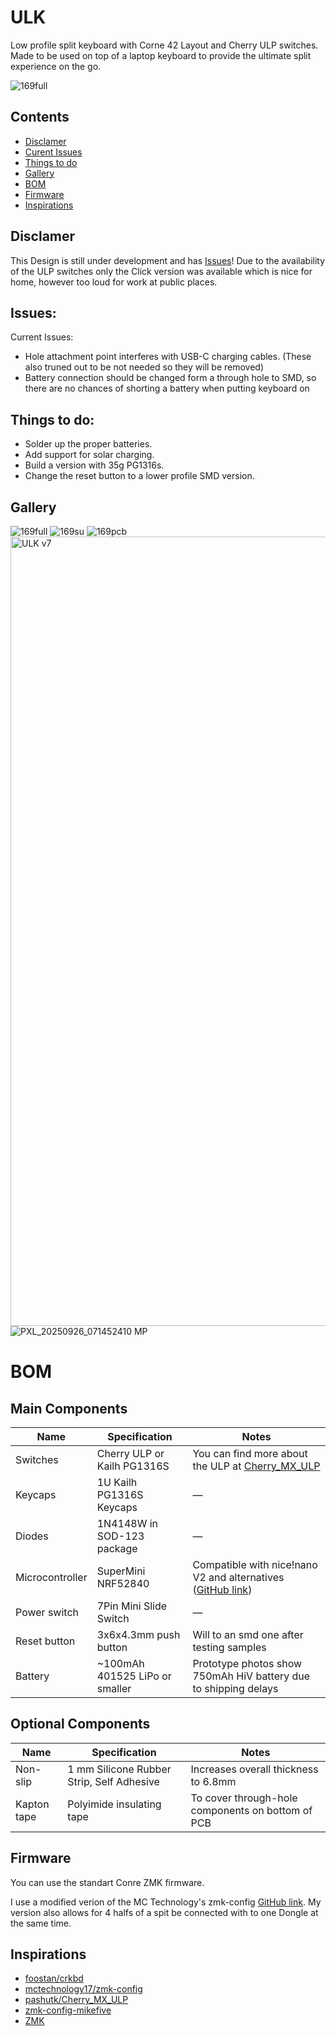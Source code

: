 # ULK

Low profile split keyboard with Corne 42 Layout and Cherry ULP switches. Made to be used on top of a laptop keyboard to provide the ultimate split experience on the go. 

![169full](https://github.com/user-attachments/assets/05deb97c-3cea-4f9b-9afd-9c0f920b93a3)


## Contents
   - [Disclamer](#Disclamer)
   - [Curent Issues](#Issues)
   - [Things to do](#Things-to-do)
   - [Gallery](#Gallery)
   - [BOM](#BOM)
   - [Firmware](#Firmware)
   - [Inspirations](#Inspirations)
## Disclamer

This Design is still under development and has [Issues](#Issues)!
Due to the availability of the ULP switches only the Click version was available which is nice for home, however too loud for work at public places. 

## Issues: 
   Current Issues:
   - Hole attachment point interferes with USB-C charging cables. (These also truned out to be not needed so they will be removed)
   - Battery connection should be changed form a through hole to SMD, so there are no chances of shorting a battery when putting keyboard on

## Things to do: 
   - Solder up the proper batteries.
   - Add support for solar charging.
   - Build a version with 35g PG1316s.
   - Change the reset button to a lower profile SMD version.


## Gallery
![169full](https://github.com/user-attachments/assets/05deb97c-3cea-4f9b-9afd-9c0f920b93a3)
![169su](https://github.com/user-attachments/assets/6171a4a0-babd-41de-bf22-33484fe64383)
![169pcb](https://github.com/user-attachments/assets/975600b9-8b46-49eb-9b58-9a906919e12c)
<img width="3246" height="1263" alt="ULK v7" src="https://github.com/user-attachments/assets/6b71d21b-0977-4e59-85f4-adc084f5ee60" />
![PXL_20250926_071452410 MP](https://github.com/user-attachments/assets/29f99179-fd28-4f6c-8c52-36672acb1f1b)


# BOM

## Main Components

| Name             | Specification                                                                 | Notes                                             |
|------------------|-------------------------------------------------------------------------------|---------------------------------------------------|
| Switches         | Cherry ULP or Kailh PG1316S                                                   | You can find more about the ULP at [Cherry_MX_ULP](https://github.com/pashutk/Cherry_MX_ULP)                                                |
| Keycaps          | 1U Kailh PG1316S Keycaps                                                      | —                                                 |
| Diodes           | 1N4148W in SOD-123 package                                                    | —                                                 |
| Microcontroller  | SuperMini NRF52840                                                            | Compatible with nice!nano V2 and alternatives ([GitHub link](https://github.com/joric/nrfmicro/wiki/Alternatives)) |
| Power switch     | 7Pin Mini Slide Switch                                                        | —                                                 |
| Reset button     | 3x6x4.3mm push button                                                         | Will to an smd one after testing samples          |
| Battery          | ~100mAh 401525 LiPo or smaller                                                | Prototype photos show 750mAh HiV battery due to shipping delays |

## Optional Components

| Name        | Specification                                       | Notes                                             |
|-------------|---------------------------------------------------|---------------------------------------------------|
| Non-slip    | 1 mm Silicone Rubber Strip, Self Adhesive           | Increases overall thickness to 6.8mm              |
| Kapton tape | Polyimide insulating tape                           | To cover through-hole components on bottom of PCB |


<!---
## BOM
Switches - Cherry ULP or Khali PG1316S
Keycaps - 1U Kailh PG1316S Keycaps 
Diodes - 1N4148W in SOD-123 package
Microcontroller - SuperMini NRF52840 - compatable with nice!nano V2 and it's alternatives https://github.com/joric/nrfmicro/wiki/Alternatives
Power switch - 7Pin Mini Slide Switch
Reset button -  3x6x4.3mm push button - Will probably be changed, when I get a sample of buttons.
Battery - ~100mAh 401525 Lipo or smaller - On the pictures a 750 mAh HiV battery is used due to battery shipping taking a long time and I had those lying around.

Optional
Non-slip - 1 mm Silicone Rubber Strip Self Adhesive (thinkness increases to 6.8mm).
Capton tape - to cover the through hole components on the bottom side of the pcb.
-->

## Firmware 

You can use the standart Conre ZMK firmware.

I use a modified verion of the MC Technology's zmk-config [GitHub link](https://github.com/Goga64/zmk-config-ULK).
My version also allows for 4 halfs of a spit be connected with to one Dongle at the same time.

## Inspirations
- [foostan/crkbd](https://github.com/foostan/crkbd)
- [mctechnology17/zmk-config](https://github.com/mctechnology17/zmk-config)
- [pashutk/Cherry_MX_ULP](https://github.com/pashutk/Cherry_MX_ULP)
- [zmk-config-mikefive](https://github.com/mikeholscher/zmk-config-mikefive)
- [ZMK](https://zmk.dev/)


